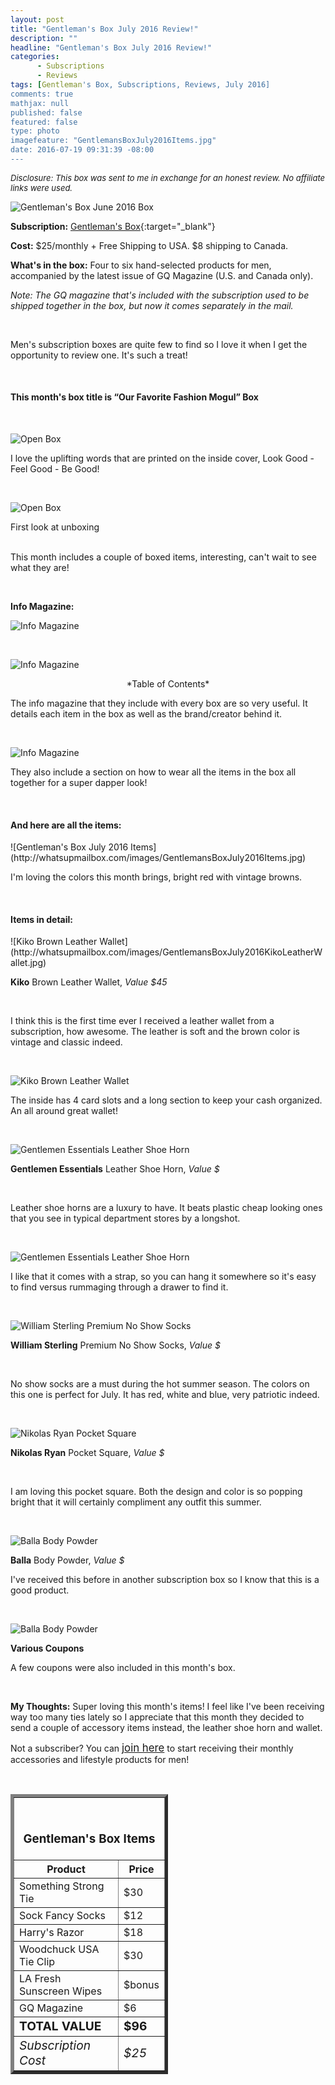 ```yaml
---
layout: post
title: "Gentleman's Box July 2016 Review!"
description: ""
headline: "Gentleman's Box July 2016 Review!"
categories: 
      - Subscriptions
      - Reviews
tags: [Gentleman's Box, Subscriptions, Reviews, July 2016]
comments: true
mathjax: null
published: false
featured: false
type: photo
imagefeature: "GentlemansBoxJuly2016Items.jpg"
date: 2016-07-19 09:31:39 -08:00
---
```


<i><font size="2">Disclosure: This box was sent to me in exchange for an honest review. No affiliate links were used.</font></i>

![Gentleman's Box June 2016 Box](http://whatsupmailbox.com/images/GentlemansBoxJune2016Box.jpg)

**Subscription:** [Gentleman's Box](https://gentlemansbox.com"){:target="_blank"}

**Cost:** $25/monthly + Free Shipping to USA. $8 shipping to Canada.

**What's in the box:** Four to six hand-selected products for men, accompanied by the latest issue of GQ Magazine (U.S. and Canada only).

*Note: The GQ magazine that's included with the subscription used to be shipped together in the box, but now it comes separately in the mail.*

<br>

Men's subscription boxes are quite few to find so I love it when I get the opportunity to review one. It's such a treat!

<br>

<H4>This month's box title is “Our Favorite Fashion Mogul” Box</H4>

<br>


![Open Box](http://whatsupmailbox.com/images/GentlemansBoxJuly2016OpenBox.jpg)

I love the uplifting words that are printed on the inside cover, Look Good - Feel Good - Be Good!

<br>

![Open Box](http://whatsupmailbox.com/images/GentlemansBoxJuly2016OpenBox2.jpg)

<figcaption>First look at unboxing</figcaption>

<br>

This month includes a couple of boxed items, interesting, can't wait to see what they are!

<br>

<p><b>Info Magazine:</b></p>

![Info Magazine](http://whatsupmailbox.com/images/GentlemansBoxJuly2016Info.jpg)

<br>

![Info Magazine](http://whatsupmailbox.com/images/GentlemansBoxJuly2016Info2.jpg)

<center>*Table of Contents*</center>

The info magazine that they include with every box are so very useful. It details each item in the box as well as the brand/creator behind it.

<br>

![Info Magazine](http://whatsupmailbox.com/images/GentlemansBoxJuly2016Info3.jpg)

They also include a section on how to wear all the items in the box all together for a super dapper look!

<br>

<H4>And here are all the items:</H4>
![Gentleman's Box July 2016 Items](http://whatsupmailbox.com/images/GentlemansBoxJuly2016Items.jpg)

I'm loving the colors this month brings, bright red with vintage browns.

<br>

<H4>Items in detail:</H4>
![Kiko Brown Leather Wallet](http://whatsupmailbox.com/images/GentlemansBoxJuly2016KikoLeatherWallet.jpg)

**Kiko** Brown Leather Wallet, *Value $45*

<br>

I think this is the first time ever I received a leather wallet from a subscription, how awesome. The leather is soft and the brown color is vintage and classic indeed. 

<br>

![Kiko Brown Leather Wallet](http://whatsupmailbox.com/images/GentlemansBoxJuly2016KikoLeatherWallet2.jpg)

The inside has 4 card slots and a long section to keep your cash organized. An all around great wallet!

<br>

![Gentlemen Essentials Leather Shoe Horn](http://whatsupmailbox.com/images/GentlemansBoxJuly2016GentlemenEssentialsLeatherShoeHorn.jpg)

**Gentlemen Essentials** Leather Shoe Horn, *Value $*

<br>

Leather shoe horns are a luxury to have. It beats plastic cheap looking ones that you see in typical department stores by a longshot.

<br>

![Gentlemen Essentials Leather Shoe Horn](http://whatsupmailbox.com/images/GentlemansBoxJuly2016GentlemenEssentialsLeatherShoeHorn2.jpg)

I like that it comes with a strap, so you can hang it somewhere so it's easy to find versus rummaging through a drawer to find it.

<br>


![William Sterling Premium No Show Socks](http://whatsupmailbox.com/images/GentlemansBoxJuly2016WilliamSterlingNoShowSocks.jpg)

**William Sterling** Premium No Show Socks, *Value $*

<br>

No show socks are a must during the hot summer season. The colors on this one is perfect for July. It has red, white and blue, very patriotic indeed.

<br>

![Nikolas Ryan Pocket Square](http://whatsupmailbox.com/images/GentlemansBoxJuly2016NikolasRyanPocketSquare.jpg)

**Nikolas Ryan** Pocket Square, *Value $*

<br>

I am loving this pocket square. Both the design and color is so popping bright that it will certainly compliment any outfit this summer.

<br>

![Balla Body Powder](http://whatsupmailbox.com/images/GentlemansBoxJuly2016BallaBodyPowder.jpg)

**Balla** Body Powder, *Value $*

I've received this before in another subscription box so I know that this is a good product.

<br>

![Balla Body Powder](http://whatsupmailbox.com/images/GentlemansBoxJuly2016Coupons.jpg)

**Various Coupons**

A few coupons were also included in this month's box.

<br>

<i class="icon-exclamation-sign"></i> **My Thoughts:** Super loving this month's items! I feel like I've been receiving way too many ties lately so I appreciate that this month they decided to send a couple of accessory items instead, the leather shoe horn and wallet.

Not a subscriber? You can <a href="https://gentlemansbox.com"><big>join here</big></a> to start receiving their monthly accessories and lifestyle products for men!

<br>

<TABLE  BORDER="5" style="width:50%">
   <TR>
      <TH COLSPAN="2">
         <H3><BR><center>Gentleman's Box Items</center></H3>
      </TH>
   </TR>
      <TH>Product</TH>
      <TH>Price</TH>
  <TR>
      <TD>Something Strong Tie</TD>
      <TD>$30</TD>
   </TR>
   <TR>
      <TD>Sock Fancy Socks</TD>
      <TD>$12</TD>
   </TR>
  <TR>
      <TD>Harry's Razor</TD>
      <TD>$18</TD>
   </TR>
   <TR>
      <TD>Woodchuck USA Tie Clip</TD>
      <TD>$30</TD>
   </TR>
   <TR>
      <TD>LA Fresh Sunscreen Wipes</TD>
      <TD>$bonus</TD>
   </TR>
   <TR>
      <TD>GQ Magazine</TD>
      <TD>$6</TD>
   </TR>
   <TR>
      <TD><b><big>TOTAL VALUE</big></b></TD>
      <TD><b><big>$96</big></b></TD>
   </TR>
   <TR>
      <TD><i><big>Subscription Cost</big></i></TD>
      <TD><i><big>$25</big></i></TD>
   </TR>
</TABLE>
